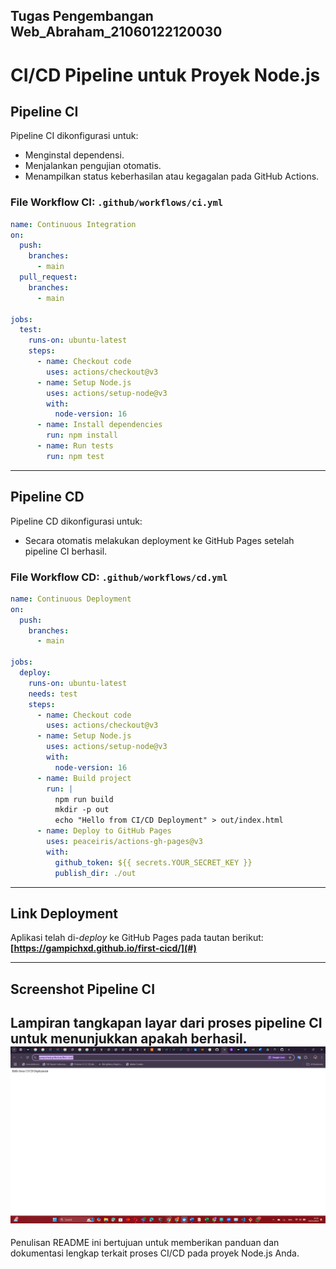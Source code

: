 ## Tugas Pengembangan Web_Abraham_21060122120030
# CI/CD Pipeline untuk Proyek Node.js

## **Pipeline CI**
Pipeline CI dikonfigurasi untuk:
- Menginstal dependensi.
- Menjalankan pengujian otomatis.
- Menampilkan status keberhasilan atau kegagalan pada GitHub Actions.

### **File Workflow CI: `.github/workflows/ci.yml`**
```yaml
name: Continuous Integration
on:
  push:
    branches:
      - main
  pull_request:
    branches:
      - main

jobs:
  test:
    runs-on: ubuntu-latest
    steps:
      - name: Checkout code
        uses: actions/checkout@v3
      - name: Setup Node.js
        uses: actions/setup-node@v3
        with:
          node-version: 16
      - name: Install dependencies
        run: npm install
      - name: Run tests
        run: npm test
```

---

## **Pipeline CD**
Pipeline CD dikonfigurasi untuk:
- Secara otomatis melakukan deployment ke GitHub Pages setelah pipeline CI berhasil.

### **File Workflow CD: `.github/workflows/cd.yml`**
```yaml
name: Continuous Deployment
on:
  push:
    branches:
      - main

jobs:
  deploy:
    runs-on: ubuntu-latest
    needs: test
    steps:
      - name: Checkout code
        uses: actions/checkout@v3
      - name: Setup Node.js
        uses: actions/setup-node@v3
        with:
          node-version: 16
      - name: Build project
        run: |
          npm run build
          mkdir -p out
          echo "Hello from CI/CD Deployment" > out/index.html
      - name: Deploy to GitHub Pages
        uses: peaceiris/actions-gh-pages@v3
        with:
          github_token: ${{ secrets.YOUR_SECRET_KEY }}
          publish_dir: ./out
```

---

## **Link Deployment**
Aplikasi telah di-*deploy* ke GitHub Pages pada tautan berikut: **[https://gampichxd.github.io/first-cicd/](#)**

---

## **Screenshot Pipeline CI**
Lampiran tangkapan layar dari proses pipeline CI untuk menunjukkan apakah berhasil.
![SS](SS.png)
--- 

Penulisan README ini bertujuan untuk memberikan panduan dan dokumentasi lengkap terkait proses CI/CD pada proyek Node.js Anda.
